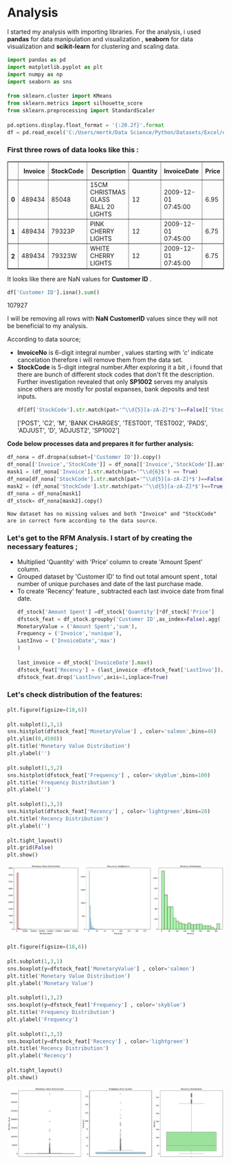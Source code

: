 # Analysis

I started my analysis with importing libraries. For the analysis, i used **pandas** for data manipulation and visualization , **seaborn** for data visualization  and **scikit-learn** for clustering and scaling data. 
```python
import pandas as pd
import matplotlib.pyplot as plt 
import numpy as np
import seaborn as sns

from sklearn.cluster import KMeans
from sklearn.metrics import silhouette_score
from sklearn.preprocessing import StandardScaler

pd.options.display.float_format = '{:20.2f}'.format
df = pd.read_excel('C:/Users/mertk/Data Science/Python/Datasets/Excel/online_retail_II.xlsx' , sheet_name= 0 )
```
### First three rows of data looks like this :
<div>
<style scoped>
    .dataframe tbody tr th:only-of-type {
        vertical-align: middle;
    }

    .dataframe tbody tr th {
        vertical-align: top;
    }

    .dataframe thead th {
        text-align: right;
    }
</style>
<table border="1" class="dataframe">
  <thead>
    <tr style="text-align: right;">
      <th></th>
      <th>Invoice</th>
      <th>StockCode</th>
      <th>Description</th>
      <th>Quantity</th>
      <th>InvoiceDate</th>
      <th>Price</th>
      <th>Customer ID</th>
      <th>Country</th>
    </tr>
  </thead>
  <tbody>
    <tr>
      <th>0</th>
      <td>489434</td>
      <td>85048</td>
      <td>15CM CHRISTMAS GLASS BALL 20 LIGHTS</td>
      <td>12</td>
      <td>2009-12-01 07:45:00</td>
      <td>6.95</td>
      <td>13085.00</td>
      <td>United Kingdom</td>
    </tr>
    <tr>
      <th>1</th>
      <td>489434</td>
      <td>79323P</td>
      <td>PINK CHERRY LIGHTS</td>
      <td>12</td>
      <td>2009-12-01 07:45:00</td>
      <td>6.75</td>
      <td>13085.00</td>
      <td>United Kingdom</td>
    </tr>
    <tr>
      <th>2</th>
      <td>489434</td>
      <td>79323W</td>
      <td>WHITE CHERRY LIGHTS</td>
      <td>12</td>
      <td>2009-12-01 07:45:00</td>
      <td>6.75</td>
      <td>13085.00</td>
      <td>United Kingdom</td>
    </tr>
  </tbody>
</table>
</div>

It looks like there are NaN values for **Customer ID** .

```python
df['Customer ID'].isna().sum()
```
 107927

 I will be removing all rows with **NaN CustomerID** values since they will not be beneficial to my analysis.

According to data source;
-  **InvoiceNo** is 6-digit integral number , values starting with *'c'* indicate cancelation therefore i will remove them from the data set.
- **StockCode** is 5-digit integral number.After exploring it a bit , i found that there are bunch of different stock codes that don't fit the description. Further investigation revealed that only **SP1002** serves my analysis since others are mostly for postal expanses, bank deposits and test inputs.
    ```python
    df[df['StockCode'].str.match(pat='^\\d{5}[a-zA-Z]*$')==False]['StockCode'].unique()
    ```
    ['POST', 'C2', 'M', 'BANK CHARGES', 'TEST001', 'TEST002', 'PADS',
       'ADJUST', 'D', 'ADJUST2', 'SP1002']

**Code below processes data and prepares it for further analysis:**
```python
df_nona = df.dropna(subset=['Customer ID']).copy()
df_nona[['Invoice','StockCode']] = df_nona[['Invoice','StockCode']].astype('str')
mask1 = (df_nona['Invoice'].str.match(pat='^\\d{6}$') == True)        
df_nona[df_nona['StockCode'].str.match(pat='^\\d{5}[a-zA-Z]*$')==False]['StockCode'].unique()
mask2 = (df_nona['StockCode'].str.match(pat='^\\d{5}[a-zA-Z]*$')==True) | (df_nona['StockCode'].str.match(pat='^SP1002$')==True)
df_nona = df_nona[mask1]
df_stock= df_nona[mask2].copy()
```
    Now dataset has no missing values and both "Invoice" and "StockCode" are in correct form according to the data source.

### Let's get to the  **RFM Analysis**. I start of by creating the necessary features ;
- Multiplied 'Quantity' with 'Price' column to create 'Amount Spent' column.
- Grouped dataset by 'Customer ID' to find out total amount spent , total number of unique purchases and date of the last purchase made.
- To create 'Recency' feature , subtracted each last invoice date from final date.
    ```python
    df_stock['Amount Spent'] =df_stock['Quantity']*df_stock['Price']
    dfstock_feat = df_stock.groupby('Customer ID',as_index=False).agg(
    MonetaryValue = ('Amount Spent','sum'),
    Frequency = ('Invoice','nunique'),
    LastInvo = ('InvoiceDate','max')
    )

    last_invoice = df_stock['InvoiceDate'].max()
    dfstock_feat['Recency'] = (last_invoice -dfstock_feat['LastInvo']).dt.days
    dfstock_feat.drop('LastInvo',axis=1,inplace=True)
  ```

### Let's check distribution of the features:
```python
plt.figure(figsize=(18,6))

plt.subplot(1,3,1)
sns.histplot(dfstock_feat['MonetaryValue'] , color='salmon',bins=40)
plt.ylim((0,4500))
plt.title('Monetary Value Distribution')
plt.ylabel('')

plt.subplot(1,3,2)
sns.histplot(dfstock_feat['Frequency'] , color='skyblue',bins=100)
plt.title('Frequency Distribution')
plt.ylabel('')

plt.subplot(1,3,3)
sns.histplot(dfstock_feat['Recency'] , color='lightgreen',bins=20)
plt.title('Recency Distribution')
plt.ylabel('')

plt.tight_layout()
plt.grid(False)
plt.show()
```
![Histrogram](/assets/hist1.png)
```python
plt.figure(figsize=(18,6))

plt.subplot(1,3,1)
sns.boxplot(y=dfstock_feat['MonetaryValue'] , color='salmon')
plt.title('Monetary Value Distribution')
plt.ylabel('Monetary Value')

plt.subplot(1,3,2)
sns.boxplot(y=dfstock_feat['Frequency'] , color='skyblue')
plt.title('Frequency Distribution')
plt.ylabel('Frequency')

plt.subplot(1,3,3)
sns.boxplot(y=dfstock_feat['Recency'] , color='lightgreen')
plt.title('Recency Distribution')
plt.ylabel('Recency')

plt.tight_layout()
plt.show()
```
![Boxplot](/assets/boxplot1.png)

